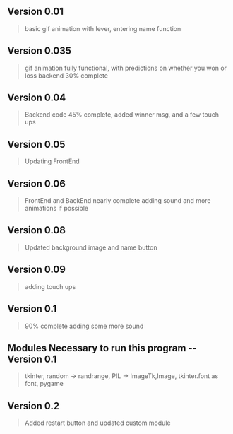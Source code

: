 ## Version 0.01 
>basic gif animation with lever, entering name function
## Version 0.035
>gif animation fully functional, with predictions on whether you won or loss backend 30% complete
## Version 0.04 
>Backend code 45% complete, added winner msg, and a few touch ups 
## Version 0.05
>Updating FrontEnd  
## Version 0.06 
>FrontEnd and BackEnd nearly complete adding sound and more animations if possible
## Version 0.08 
>Updated background image and name button
## Version 0.09 
>adding touch ups 
## Version 0.1
>90% complete adding some more sound 
## Modules Necessary to run this program --Version 0.1
>tkinter, random -> randrange, PIL -> ImageTk,Image, tkinter.font as font, pygame
## Version 0.2
>Added restart  button and updated custom module  
